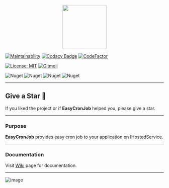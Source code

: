 <p align="center">
  <img src="https://user-images.githubusercontent.com/47147484/121789342-dcf22600-cbdd-11eb-8394-c7dca1a95f97.png" style="max-width:100%;" height="140" />
</p>

[![Maintainability](https://api.codeclimate.com/v1/badges/c26a0d9995965bd4f390/maintainability)](https://codeclimate.com/github/furkandeveloper/EasyCronJob/maintainability)
[![Codacy Badge](https://app.codacy.com/project/badge/Grade/d288dbfe7d784d8d85cf9af17adf2229)](https://www.codacy.com/gh/furkandeveloper/EasyCronJob/dashboard?utm_source=github.com&amp;utm_medium=referral&amp;utm_content=furkandeveloper/EasyCronJob&amp;utm_campaign=Badge_Grade)
[![CodeFactor](https://www.codefactor.io/repository/github/furkandeveloper/easycronjob/badge)](https://www.codefactor.io/repository/github/furkandeveloper/easycronjob)

[![License: MIT](https://img.shields.io/badge/License-MIT-yellow.svg)](https://opensource.org/licenses/MIT)
<a href="https://gitmoji.carloscuesta.me">
  <img src="https://img.shields.io/badge/gitmoji-%20😜%20😍-FFDD67.svg?style=flat-square" alt="Gitmoji">
</a>

![Nuget](https://img.shields.io/nuget/dt/EasyCronJob.Core?label=EasyCronJob.Core%20Downloads)
![Nuget](https://img.shields.io/nuget/v/EasyCronJob.Core?label=EasyCronJob.Core)
![Nuget](https://img.shields.io/nuget/dt/EasyCronJob.Abstractions?label=EasyCronJob.Abstractions%20Downloads)
![Nuget](https://img.shields.io/nuget/v/EasyCronJob.Abstractions?label=EasyCronJob.Abstractions)

***

## Give a Star 🌟
If you liked the project or if **EasyCronJob** helped you, please give a star.

***


### Purpose
**EasyCronJob** provides easy cron job to your application on IHostedService.

***

### Documentation
Visit [Wiki](https://github.com/furkandeveloper/EasyCronJob/wiki) page for documentation.

***

![image](https://user-images.githubusercontent.com/47147484/121820542-17ba9380-cc9c-11eb-9961-f8a882aa7607.png)



